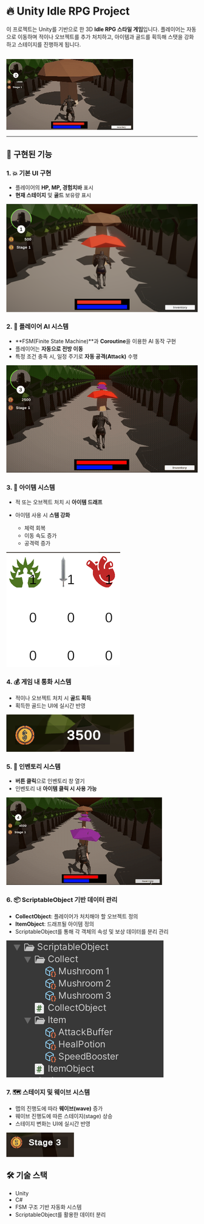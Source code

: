 # 🔥 Unity Idle RPG Project

이 프로젝트는 Unity를 기반으로 한 3D **Idle RPG 스타일 게임**입니다. 플레이어는 자동으로 이동하며 적이나 오브젝트를 추가 처치하고, 아이템과 골드를 획득해 스탯을 강화하고 스테이지를 진행하게 됩니다.

##


![GamePlay](https://github.com/UHANKNAG/3D_IdleType_RPG/blob/main/READMEfiles/3DIdleRPGGamePlay.gif)


---

## 📌 구현된 기능

### 1. 💥 기본 UI 구현

* 플레이어의 **HP, MP, 경험치바** 표시
* **현재 스테이지** 및 **골드** 보유량 표시

![BasicUI](https://github.com/UHANKNAG/3D_IdleType_RPG/blob/main/READMEfiles/BasicUI.png)
  

### 2. 🤖 플레이어 AI 시스템

* \*\*FSM(Finite State Machine)\*\*과 **Coroutine**을 이용한 AI 동작 구현
* 플레이어는 **자동으로 전방 이동**
* 특정 조건 충족 시, 일정 주기로 **자동 공격(Attack)** 수행

![FSM](https://github.com/UHANKNAG/3D_IdleType_RPG/blob/main/READMEfiles/FSM.gif)  


### 3. 🧪 아이템 시스템

* 적 또는 오브젝트 처치 시 **아이템 드래프**
* 아이템 사용 시 **스템 강화**

  * 체력 회복
  * 이동 속도 증가
  * 공격력 증가

![Item](https://github.com/UHANKNAG/3D_IdleType_RPG/blob/main/READMEfiles/Item.png)


### 4. 💰 게임 내 통화 시스템

* 적이나 오브젝트 처치 시 **골드 획득**
* 획득한 골드는 UI에 실시간 반영

![Gold](https://github.com/UHANKNAG/3D_IdleType_RPG/blob/main/READMEfiles/Gold.png)
  

### 5. 🎒 인벤토리 시스템

* **버튼 클릭**으로 인벤토리 창 열기
* 인벤토리 내 **아이템 클릭 시 사용 가능**

![Inventory](https://github.com/UHANKNAG/3D_IdleType_RPG/blob/main/READMEfiles/Inventory.gif)


### 6. 📦 ScriptableObject 기반 데이터 관리

* **CollectObject**: 플레이어가 처치해야 할 오브젝트 정의
* **ItemObject**: 드래프될 아이템 정의
* ScriptableObject를 통해 각 객체의 속성 및 보상 데이터를 분리 관리

![ScriptableObject](https://github.com/UHANKNAG/3D_IdleType_RPG/blob/main/READMEfiles/ScriptableObject.png)


### 7. 🗺️ 스테이지 및 웨이브 시스템

* 맵의 진행도에 따라 **웨이브(wave)** 증가
* 웨이브 진행도에 따른 스테이지(stage) 상승
* 스테이지 변화는 UI에 실시간 반영

![Stage](https://github.com/UHANKNAG/3D_IdleType_RPG/blob/main/READMEfiles/Stage.png)
  

## 🛠️ 기술 스택

* Unity&#x20;
* C#
* FSM 구조 기반 자동화 시스템
* ScriptableObject를 활용한 데이터 분리
